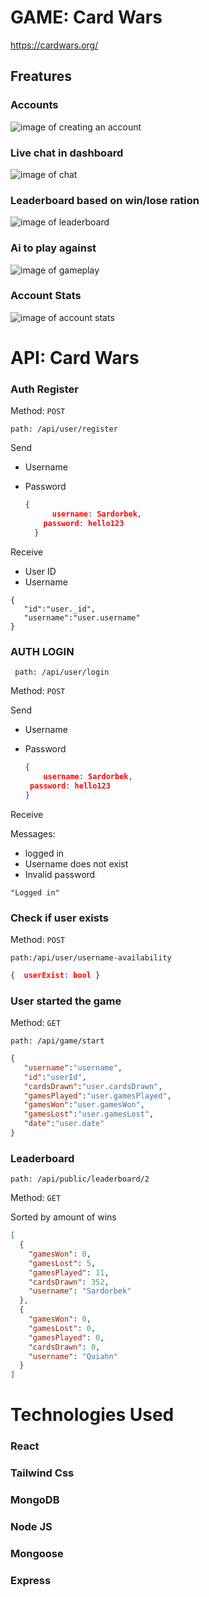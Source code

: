 # GAME: Card Wars
https://cardwars.org/
## Freatures

### Accounts
![image of creating an account](https://user-images.githubusercontent.com/73269468/128045962-14799bf1-e2d6-4553-b0dc-1c260c1ee3cd.png)

### Live chat in dashboard
![image of chat](https://www.cardwars.org/static/media/chat.ed6ed247.png)

### Leaderboard based on win/lose ration
![image of leaderboard](https://i.ibb.co/850ZFx1/Screenshot-2021-08-03-115240.png)

### Ai to play against
![image of gameplay](https://i.ibb.co/G979kcp/Screenshot-2021-08-03-115724.png)

### Account Stats
![image of account stats](https://www.cardwars.org/static/media/stats.c376fc98.png)

# API: Card Wars
### Auth Register

Method: `POST`

`path: /api/user/register`

Send

 - Username

 - Password

	```json
	{
          username: Sardorbek,
      	password: hello123
      }
      ```
      
      

Receive

- User ID
- Username

```
{
   "id":"user._id",
   "username":"user.username"
}
```



### AUTH LOGIN

` path: /api/user/login`

Method: `POST`

Send

 - Username

 - Password

   ```json
   {
       username: Sardorbek,
   	password: hello123
   }
   ```



Receive

Messages:

- logged in
- Username does not exist
- Invalid password

`"Logged in"`



### Check if user  exists

Method: `POST`

`path:/api/user/username-availability`

```json
{  userExist: bool }
```



### User started the game

Method: `GET`

`path: /api/game/start`

```json
{
   "username":"username",
   "id":"userId",
   "cardsDrawn":"user.cardsDrawn",
   "gamesPlayed":"user.gamesPlayed",
   "gamesWon":"user.gamesWon",
   "gamesLost":"user.gamesLost",
   "date":"user.date"
}
```





### Leaderboard

`path: /api/public/leaderboard/2`

Method: `GET`

Sorted by amount of wins

```json
[
  {
    "gamesWon": 0,
    "gamesLost": 5,
    "gamesPlayed": 11,
    "cardsDrawn": 352,
    "username": "Sardorbek"
  },
  {
    "gamesWon": 0,
    "gamesLost": 0,
    "gamesPlayed": 0,
    "cardsDrawn": 0,
    "username": "Quiahn"
  }
]
```

# Technologies Used
### React
### Tailwind Css
### MongoDB
### Node JS
### Mongoose
### Express
